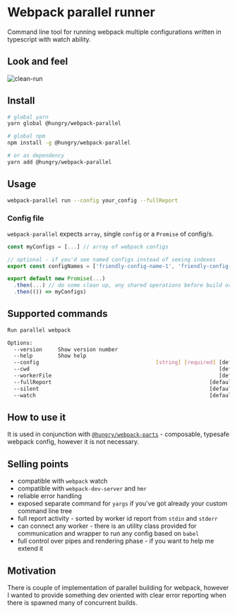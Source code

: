 # Webpack parallel runner
Command line tool for running webpack multiple configurations written in typescript with watch ability.

## Look and feel
![clean-run](https://user-images.githubusercontent.com/1121938/46614709-cdf67400-cb16-11e8-8d32-e9b164a9dd73.gif)

## Install
```sh
# global yarn
yarn global @hungry/webpack-parallel

# global npm
npm install -g @hungry/webpack-parallel

# or as dependency
yarn add @hungry/webpack-parallel
```

## Usage
```sh
webpack-parallel run --config your_config --fullReport
```

### Config file
`webpack-parallel` expects `array`, single `config` or a `Promise` of config/s.

```js
const myConfigs = [...] // array of webpack configs

// optional - if you'd see named configs instead of seeing indexes
export const configNames = ['friendly-config-name-1', 'friendly-config-name-2'] 

export default new Promise(...)
  .then(...) // do some clean up, any shared operations before build or watch
  .then(()) => myConfigs)
```

## Supported commands
```sh 
Run parallel webpack

Options:
  --version     Show version number                                    [boolean]
  --help        Show help                                              [boolean]
  --config                                     [string] [required] [default: ""]
  --cwd                                                            [default: ""]
  --workerFile                                                     [default: ""]
  --fullReport                                                  [default: false]
  --silent                                                      [default: false]
  --watch                                                       [default: false]
```

## How to use it
It is used in conjunction with [`@hungry/webpack-parts`](https://github.com/hungry-consulting/webpack-parts) - composable, typesafe webpack config, however it is not necessary.

## Selling points
* compatible with `webpack` watch
* compatible with `webpack-dev-server` and `hmr`
* reliable error handling
* exposed separate command for `yargs` if you've got already your custom command line tree
* full report activity - sorted by worker id report from `stdin` and `stderr`
* can connect any worker - there is an utility class provided for communication and wrapper to run any config based on `babel`
* full control over pipes and rendering phase - if you want to help me extend it

## Motivation
There is couple of implementation of parallel building for webpack, however I wanted to provide something dev oriented with clear error reporting when there is spawned many of concurrent builds.
